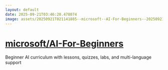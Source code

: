 ```yaml
---
layout: default
date: 2025-09-21T03:46:20.478074
image: assets/20250921T021141885--microsoft--AI-For-Beginners--20250921T022622255--cropped.png
---
```


# [microsoft/AI-For-Beginners](https://github.com/microsoft/AI-For-Beginners)

Beginner AI curriculum with lessons, quizzes, labs, and multi-language support
